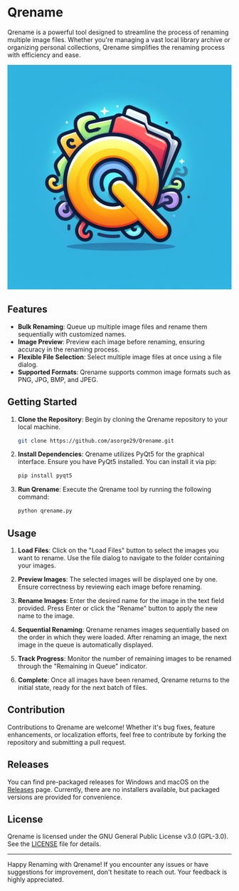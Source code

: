 # Qrename

Qrename is a powerful tool designed to streamline the process of renaming multiple image files. Whether you're managing a vast local library archive or organizing personal collections, Qrename simplifies the renaming process with efficiency and ease.

![Qrename Logo](Qrename_Logo.jpeg)

## Features

- **Bulk Renaming**: Queue up multiple image files and rename them sequentially with customized names.
- **Image Preview**: Preview each image before renaming, ensuring accuracy in the renaming process.
- **Flexible File Selection**: Select multiple image files at once using a file dialog.
- **Supported Formats**: Qrename supports common image formats such as PNG, JPG, BMP, and JPEG.

## Getting Started

1. **Clone the Repository**: Begin by cloning the Qrename repository to your local machine.

   ```bash
   git clone https://github.com/asorge29/Qrename.git
   ```

2. **Install Dependencies**: Qrename utilizes PyQt5 for the graphical interface. Ensure you have PyQt5 installed. You can install it via pip:

   ```bash
   pip install pyqt5
   ```

3. **Run Qrename**: Execute the Qrename tool by running the following command:

   ```bash
   python qrename.py
   ```

## Usage

1. **Load Files**: Click on the "Load Files" button to select the images you want to rename. Use the file dialog to navigate to the folder containing your images.

2. **Preview Images**: The selected images will be displayed one by one. Ensure correctness by reviewing each image before renaming.

3. **Rename Images**: Enter the desired name for the image in the text field provided. Press Enter or click the "Rename" button to apply the new name to the image.

4. **Sequential Renaming**: Qrename renames images sequentially based on the order in which they were loaded. After renaming an image, the next image in the queue is automatically displayed.

5. **Track Progress**: Monitor the number of remaining images to be renamed through the "Remaining in Queue" indicator.

6. **Complete**: Once all images have been renamed, Qrename returns to the initial state, ready for the next batch of files.

## Contribution

Contributions to Qrename are welcome! Whether it's bug fixes, feature enhancements, or localization efforts, feel free to contribute by forking the repository and submitting a pull request.

## Releases

You can find pre-packaged releases for Windows and macOS on the [Releases](https://github.com/your-username/qrename/releases) page. Currently, there are no installers available, but packaged versions are provided for convenience. 

## License

Qrename is licensed under the GNU General Public License v3.0 (GPL-3.0). See the [LICENSE](LICENSE) file for details.

---

Happy Renaming with Qrename! If you encounter any issues or have suggestions for improvement, don't hesitate to reach out. Your feedback is highly appreciated.
